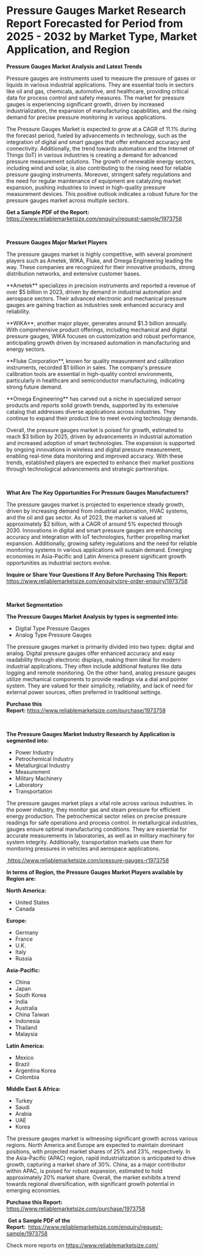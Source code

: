 <p><h1>Pressure Gauges Market Research Report Forecasted for Period from 2025 -  2032 by Market Type, Market Application, and Region</h1></p><p><strong>Pressure Gauges Market Analysis and Latest Trends</strong></p>
<p><p>Pressure gauges are instruments used to measure the pressure of gases or liquids in various industrial applications. They are essential tools in sectors like oil and gas, chemicals, automotive, and healthcare, providing critical data for process control and safety measures. The market for pressure gauges is experiencing significant growth, driven by increased industrialization, the expansion of manufacturing capabilities, and the rising demand for precise pressure monitoring in various applications.</p><p>The Pressure Gauges Market is expected to grow at a CAGR of 11.1% during the forecast period, fueled by advancements in technology, such as the integration of digital and smart gauges that offer enhanced accuracy and connectivity. Additionally, the trend towards automation and the Internet of Things (IoT) in various industries is creating a demand for advanced pressure measurement solutions. The growth of renewable energy sectors, including wind and solar, is also contributing to the rising need for reliable pressure gauging instruments. Moreover, stringent safety regulations and the need for regular maintenance of equipment are catalyzing market expansion, pushing industries to invest in high-quality pressure measurement devices. This positive outlook indicates a robust future for the pressure gauges market across multiple sectors.</p></p>
<p><strong>Get a Sample PDF of the Report:&nbsp;</strong> <a href="https://www.reliablemarketsize.com/enquiry/request-sample/1973758?utm_campaign=1833&utm_medium=2&utm_source=Github&utm_content=ia&utm_term=23022025&utm_id=pressure-gauges">https://www.reliablemarketsize.com/enquiry/request-sample/1973758</a></p>
<p>&nbsp;</p>
<p><strong>Pressure Gauges Major Market Players</strong></p>
<p><p>The pressure gauges market is highly competitive, with several prominent players such as Ametek, WIKA, Fluke, and Omega Engineering leading the way. These companies are recognized for their innovative products, strong distribution networks, and extensive customer bases. </p><p>**Ametek** specializes in precision instruments and reported a revenue of over $5 billion in 2023, driven by demand in industrial automation and aerospace sectors. Their advanced electronic and mechanical pressure gauges are gaining traction as industries seek enhanced accuracy and reliability.</p><p>**WIKA**, another major player, generates around $1.3 billion annually. With comprehensive product offerings, including mechanical and digital pressure gauges, WIKA focuses on customization and robust performance, anticipating growth driven by increased automation in manufacturing and energy sectors.</p><p>**Fluke Corporation**, known for quality measurement and calibration instruments, recorded $1 billion in sales. The company's pressure calibration tools are essential in high-quality control environments, particularly in healthcare and semiconductor manufacturing, indicating strong future demand.</p><p>**Omega Engineering** has carved out a niche in specialized sensor products and reports solid growth trends, supported by its extensive catalog that addresses diverse applications across industries. They continue to expand their product line to meet evolving technology demands.</p><p>Overall, the pressure gauges market is poised for growth, estimated to reach $3 billion by 2025, driven by advancements in industrial automation and increased adoption of smart technologies. The expansion is supported by ongoing innovations in wireless and digital pressure measurement, enabling real-time data monitoring and improved accuracy. With these trends, established players are expected to enhance their market positions through technological advancements and strategic partnerships.</p></p>
<p>&nbsp;</p>
<p><strong>What Are The Key Opportunities For Pressure Gauges Manufacturers?</strong></p>
<p><p>The pressure gauges market is projected to experience steady growth, driven by increasing demand from industrial automation, HVAC systems, and the oil and gas sector. As of 2023, the market is valued at approximately $2 billion, with a CAGR of around 5% expected through 2030. Innovations in digital and smart pressure gauges are enhancing accuracy and integration with IoT technologies, further propelling market expansion. Additionally, growing safety regulations and the need for reliable monitoring systems in various applications will sustain demand. Emerging economies in Asia-Pacific and Latin America present significant growth opportunities as industrial sectors evolve.</p></p>
<p><strong>Inquire or Share Your Questions If Any Before Purchasing This Report:</strong> <a href="https://www.reliablemarketsize.com/enquiry/pre-order-enquiry/1973758?utm_campaign=1833&utm_medium=2&utm_source=Github&utm_content=ia&utm_term=23022025&utm_id=pressure-gauges">https://www.reliablemarketsize.com/enquiry/pre-order-enquiry/1973758</a></p>
<p>&nbsp;</p>
<p><strong>Market Segmentation</strong></p>
<p><strong>The Pressure Gauges Market Analysis by types is segmented into:</strong></p>
<p><ul><li>Digital Type Pressure Gauges</li><li>Analog Type Pressure Gauges</li></ul></p>
<p><p>The pressure gauges market is primarily divided into two types: digital and analog. Digital pressure gauges offer enhanced accuracy and easy readability through electronic displays, making them ideal for modern industrial applications. They often include additional features like data logging and remote monitoring. On the other hand, analog pressure gauges utilize mechanical components to provide readings via a dial and pointer system. They are valued for their simplicity, reliability, and lack of need for external power sources, often preferred in traditional settings.</p></p>
<p><strong>Purchase this Report:&nbsp;</strong><a href="https://www.reliablemarketsize.com/purchase/1973758?utm_campaign=1833&utm_medium=2&utm_source=Github&utm_content=ia&utm_term=23022025&utm_id=pressure-gauges">https://www.reliablemarketsize.com/purchase/1973758</a></p>
<p>&nbsp;</p>
<p><strong>The Pressure Gauges Market Industry Research by Application is segmented into:</strong></p>
<p><ul><li>Power Industry</li><li>Petrochemical Industry</li><li>Metallurgical Industry</li><li>Measurement</li><li>Military Machinery</li><li>Laboratory</li><li>Transportation</li></ul></p>
<p><p>The pressure gauges market plays a vital role across various industries. In the power industry, they monitor gas and steam pressure for efficient energy production. The petrochemical sector relies on precise pressure readings for safe operations and process control. In metallurgical industries, gauges ensure optimal manufacturing conditions. They are essential for accurate measurements in laboratories, as well as in military machinery for system integrity. Additionally, transportation markets use them for monitoring pressures in vehicles and aerospace applications.</p></p>
<p><a href="https://www.reliablemarketsize.com/pressure-gauges-r1973758?utm_campaign=1833&utm_medium=2&utm_source=Github&utm_content=ia&utm_term=23022025&utm_id=pressure-gauges">&nbsp;https://www.reliablemarketsize.com/pressure-gauges-r1973758</a></p>
<p><strong>In terms of Region, the Pressure Gauges Market Players available by Region are:</strong></p>
<p>
    <p> <strong> North America: </strong>
        <ul>
            <li>United States</li>
            <li>Canada</li>
        </ul>
        </p> 
    <p> <strong> Europe: </strong>
        <ul>
            <li>Germany</li>
            <li>France</li>
            <li>U.K.</li>
            <li>Italy</li>
            <li>Russia</li>
        </ul>
        </p> 
    <p> <strong> Asia-Pacific: </strong>
        <ul>
            <li>China</li>
            <li>Japan</li>
            <li>South Korea</li>
            <li>India</li>
            <li>Australia</li>
            <li>China Taiwan</li>
            <li>Indonesia</li>
            <li>Thailand</li>
            <li>Malaysia</li>
        </ul>
        </p> 
    <p> <strong> Latin America: </strong>
        <ul>
            <li>Mexico</li>
            <li>Brazil</li>
            <li>Argentina Korea</li>
            <li>Colombia</li>
        </ul>
        </p> 
    <p> <strong> Middle East & Africa: </strong>
        <ul>
            <li>Turkey</li>
            <li>Saudi</li>
            <li>Arabia</li>
            <li>UAE</li>
            <li>Korea</li>
        </ul>
    </p>
    </p>
<p><p>The pressure gauges market is witnessing significant growth across various regions. North America and Europe are expected to maintain dominant positions, with projected market shares of 25% and 23%, respectively. In the Asia-Pacific (APAC) region, rapid industrialization is anticipated to drive growth, capturing a market share of 30%. China, as a major contributor within APAC, is poised for robust expansion, estimated to hold approximately 20% market share. Overall, the market exhibits a trend towards regional diversification, with significant growth potential in emerging economies.</p></p>
<p><strong>Purchase this Report: </strong><a href="https://www.reliablemarketsize.com/purchase/1973758?utm_campaign=1833&utm_medium=2&utm_source=Github&utm_content=ia&utm_term=23022025&utm_id=pressure-gauges">https://www.reliablemarketsize.com/purchase/1973758</a></p>
<p>&nbsp;<strong>Get a Sample PDF of the Report:&nbsp;&nbsp;</strong><a href="https://www.reliablemarketsize.com/enquiry/request-sample/1973758?utm_campaign=1833&utm_medium=2&utm_source=Github&utm_content=ia&utm_term=23022025&utm_id=pressure-gauges">https://www.reliablemarketsize.com/enquiry/request-sample/1973758</a></p>
<p><strong></strong></p>
<p>Check more reports on <a href="https://www.reliablemarketsize.com/?utm_campaign=1833&utm_medium=2&utm_source=Github&utm_content=ia&utm_term=23022025&utm_id=pressure-gauges">https://www.reliablemarketsize.com/</a></p>